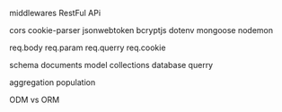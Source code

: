 middlewares
RestFul APi 

cors
cookie-parser
jsonwebtoken
bcryptjs
dotenv
mongoose
nodemon


req.body 
req.param 
req.querry
req.cookie

schema 
documents
model 
collections
database 
querry 





aggregation 
population 


ODM vs ORM 
